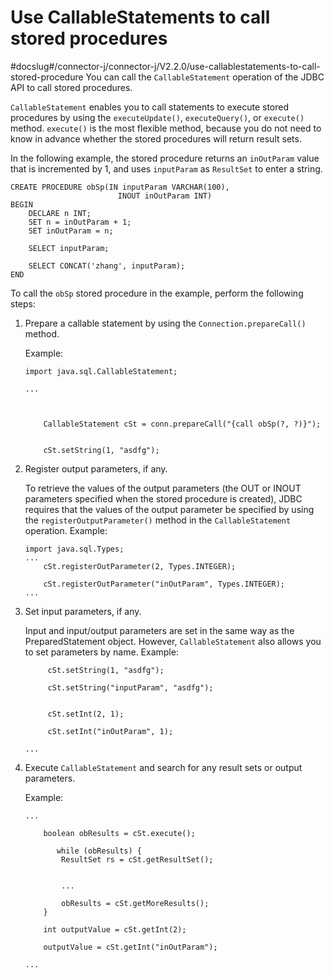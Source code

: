 Use CallableStatements to call stored procedures 
=====================================================================
#docslug#/connector-j/connector-j/V2.2.0/use-callablestatements-to-call-stored-procedure
You can call the `CallableStatement` operation of the JDBC API to call stored procedures. 

`CallableStatement` enables you to call statements to execute stored procedures by using the `executeUpdate()`, `executeQuery()`, or `execute()` method. `execute()` is the most flexible method, because you do not need to know in advance whether the stored procedures will return result sets. 

In the following example, the stored procedure returns an `inOutParam` value that is incremented by 1, and uses `inputParam` as `ResultSet` to enter a string. 

```unknow
CREATE PROCEDURE obSp(IN inputParam VARCHAR(100),
                        INOUT inOutParam INT)
BEGIN
    DECLARE n INT;
    SET n = inOutParam + 1;
    SET inOutParam = n;

    SELECT inputParam;

    SELECT CONCAT('zhang', inputParam);
END
```



To call the `obSp` stored procedure in the example, perform the following steps:

1. Prepare a callable statement by using the `Connection.prepareCall()` method. 

   Example:

   ```unknow
   import java.sql.CallableStatement;
   
   ...
   
   
   
       CallableStatement cSt = conn.prepareCall("{call obSp(?, ?)}");
   
   
       cSt.setString(1, "asdfg");
   ```

   

2. Register output parameters, if any.

   To retrieve the values of the output parameters (the OUT or INOUT parameters specified when the stored procedure is created), JDBC requires that the values of the output parameter be specified by using the `registerOutputParameter()` method in the `CallableStatement` operation. Example:

   ```unknow
   import java.sql.Types;
   ...
       cSt.registerOutParameter(2, Types.INTEGER);
   
       cSt.registerOutParameter("inOutParam", Types.INTEGER);
   ...
   ```

   

3. Set input parameters, if any. 

   Input and input/output parameters are set in the same way as the PreparedStatement object. However, `CallableStatement` also allows you to set parameters by name. Example:

   ```unknow
        cSt.setString(1, "asdfg");
   
        cSt.setString("inputParam", "asdfg");
   
   
        cSt.setInt(2, 1);
   
        cSt.setInt("inOutParam", 1);
   
   ...
   ```

   

4. Execute `CallableStatement` and search for any result sets or output parameters. 

   Example:

   ```unknow
   ...
   
       boolean obResults = cSt.execute();
   
          while (obResults) {
           ResultSet rs = cSt.getResultSet();
   
   
           ...
   
           obResults = cSt.getMoreResults();
       }
   
       int outputValue = cSt.getInt(2); 
   
       outputValue = cSt.getInt("inOutParam"); 
   
   ...
   ```

   





